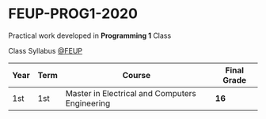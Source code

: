 # FEUP-PROG1-2020
Practical work developed in **Programming 1** Class

Class Syllabus [@FEUP](https://sigarra.up.pt/feup/pt/ucurr_geral.ficha_uc_view?pv_ocorrencia_id=461223)

| **Year** | **Term**  | **Course** | **Final Grade** |
|   ---    |    ---    |    ---     |    ---          |
| 1st | 1st | Master in Electrical and Computers Engineering | **16** |

